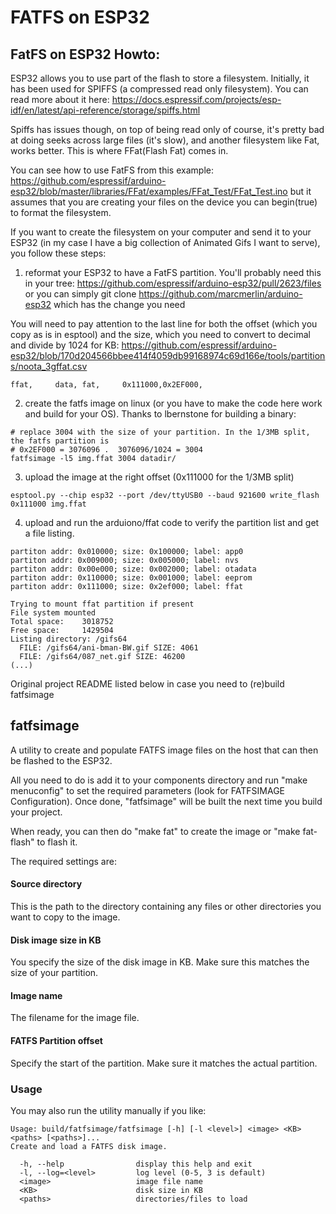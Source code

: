 # FATFS on ESP32

## FatFS on ESP32 Howto:
ESP32 allows you to use part of the flash to store a filesystem. Initially, it
has been used for SPIFFS (a compressed read only filesystem). You can read more about it here:
https://docs.espressif.com/projects/esp-idf/en/latest/api-reference/storage/spiffs.html

Spiffs has issues though, on top of being read only of course, it's pretty bad at doing
seeks across large files (it's slow), and another filesystem like Fat, works better.
This is where FFat(Flash Fat) comes in.

You can see how to use FatFS from this example:
https://github.com/espressif/arduino-esp32/blob/master/libraries/FFat/examples/FFat_Test/FFat_Test.ino
but it assumes that you are creating your files on the device you can begin(true) to format
the filesystem.

If you want to create the filesystem on your computer and send it to your ESP32 (in
my case I have a big collection of Animated Gifs I want to serve), you follow these steps:

1) reformat your ESP32 to have a FatFS partition. You'll probably need this in your tree: 
https://github.com/espressif/arduino-esp32/pull/2623/files
or you can simply git clone https://github.com/marcmerlin/arduino-esp32 which has the change you need

You will need to pay attention to the last line for both the offset (which you copy as is 
in esptool) and the size, which you need to convert to decimal and divide by 1024 for KB: https://github.com/espressif/arduino-esp32/blob/170d204566bbee414f4059db99168974c69d166e/tools/partitions/noota_3gffat.csv
```
ffat,     data, fat,     0x111000,0x2EF000,
```

2) create the fatfs image on linux (or you have to make the code here work and build for your OS).
Thanks to lbernstone for building a binary:
```
# replace 3004 with the size of your partition. In the 1/3MB split, the fatfs partition is 
# 0x2EF000 = 3076096 .  3076096/1024 = 3004
fatfsimage -l5 img.ffat 3004 datadir/
```

3) upload the image at the right offset (0x111000 for the 1/3MB split)
```
esptool.py --chip esp32 --port /dev/ttyUSB0 --baud 921600 write_flash  0x111000 img.ffat
```

4) upload and run the arduiono/ffat code to verify the partition list and get a file listing.
```
partiton addr: 0x010000; size: 0x100000; label: app0
partiton addr: 0x009000; size: 0x005000; label: nvs
partiton addr: 0x00e000; size: 0x002000; label: otadata
partiton addr: 0x110000; size: 0x001000; label: eeprom
partiton addr: 0x111000; size: 0x2ef000; label: ffat

Trying to mount ffat partition if present
File system mounted
Total space:    3018752
Free space:     1429504
Listing directory: /gifs64
  FILE: /gifs64/ani-bman-BW.gif	SIZE: 4061
  FILE: /gifs64/087_net.gif	SIZE: 46200
(...)
```


Original project README listed below in case you need to (re)build fatfsimage

## fatfsimage
A utility to create and populate FATFS image files on the host that can then
be flashed to the ESP32.

All you need to do is add it to your components directory and
run "make menuconfig" to set the required parameters (look for
FATFSIMAGE Configuration).  Once done, "fatfsimage" will be built
the next time you build your project.

When ready, you can then do "make fat" to create the image or
"make fat-flash" to flash it.

The required settings are:

#### Source directory
This is the path to the directory containing any files or other directories
you want to copy to the image.

#### Disk image size in KB
You specify the size of the disk image in KB.  Make sure this matches the
size of your partition.

#### Image name
The filename for the image file.

#### FATFS Partition offset
Specify the start of the partition.  Make sure it matches the actual
partition.

### Usage

You may also run the utility manually if you like:

```
Usage: build/fatfsimage/fatfsimage [-h] [-l <level>] <image> <KB> <paths> [<paths>]...
Create and load a FATFS disk image.

  -h, --help                display this help and exit
  -l, --log=<level>         log level (0-5, 3 is default)
  <image>                   image file name
  <KB>                      disk size in KB
  <paths>                   directories/files to load
```
